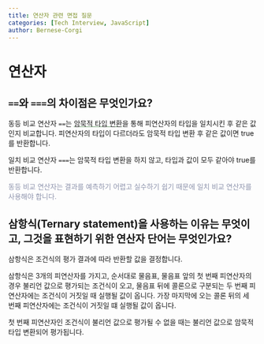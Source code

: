 ```yaml
---
title: 연산자 관련 면접 질문
categories: [Tech Interview, JavaScript]
author: Bernese-Corgi
---
```


# 연산자

## `==`와 `===`의 차이점은 무엇인가요?

동등 비교 연산자 `==`는 <u style="text-decoration: #669966 underline">암묵적 타입 변환</u>을 통해 피연산자의 타입을 일치시킨 후 같은 값인지 비교합니다.
피연산자의 타입이 다르더라도 암묵적 타입 변환 후 같은 값이면 true를 반환합니다.

일치 비교 연산자 `===`는 암묵적 타입 변환을 하지 않고,
타입과 값이 모두 같아야 true를 반환합니다.

<span style="color: #8D93AC">동등 비교 연산자는 결과를 예측하기 어렵고 실수하기 쉽기 때문에 일치 비교 연산자를 사용해야 합니다.</span>

## 삼항식(Ternary statement)을 사용하는 이유는 무엇이고, 그것을 표현하기 위한 연산자 단어는 무엇인가요?

삼항식은 조건식의 평가 결과에 따라 반환할 값을 결정합니다.

삼항식은 3개의 피연산자를 가지고, 순서대로 물음표,
물음표 앞의 첫 번째 피연산자의 경우 불리언 값으로 평가되는 조건식이 오고,
물음표 뒤에 콜론으로 구분되는 두 번째 피연산자에는 조건식이 거짓일 때 실행될 값이 옵니다.
가장 마지막에 오는 콜론 뒤의 세 번째 피연산자에는 조건식이 거짓일 떄 실행될 값이 옵니다.

첫 번째 피연산자인 조건식이 불리언 값으로 평가될 수 없을 때는 불리언 값으로 암묵적 타입 변환되어 평가됩니다.
